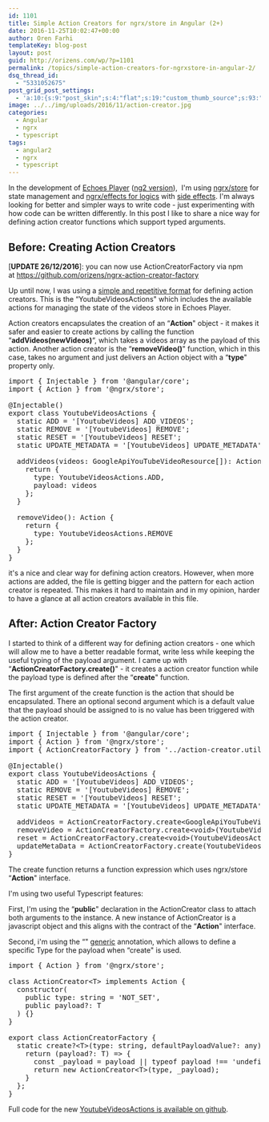 ```yaml
---
id: 1101
title: Simple Action Creators for ngrx/store in Angular (2+)
date: 2016-11-25T10:02:47+00:00
author: Oren Farhi 
templateKey: blog-post
layout: post
guid: http://orizens.com/wp/?p=1101
permalink: /topics/simple-action-creators-for-ngrxstore-in-angular-2/
dsq_thread_id:
  - "5331052675"
post_grid_post_settings:
  - 'a:10:{s:9:"post_skin";s:4:"flat";s:19:"custom_thumb_source";s:93:"./img/plugins/post-grid/assets/frontend/css/images/placeholder.png";s:17:"font_awesome_icon";s:0:"";s:23:"font_awesome_icon_color";s:7:"#737272";s:22:"font_awesome_icon_size";s:4:"50px";s:17:"custom_youtube_id";s:0:"";s:15:"custom_vimeo_id";s:0:"";s:21:"custom_dailymotion_id";s:0:"";s:14:"custom_mp3_url";s:0:"";s:20:"custom_soundcloud_id";s:0:"";}'
image: ../../img/uploads/2016/11/action-creator.jpg
categories:
  - Angular
  - ngrx
  - typescript
tags:
  - angular2
  - ngrx
  - typescript
---
```

In the development of [Echoes Player](http://orizens.github.io/echoes-ng2) ([ng2 version](http://github.com/orizens/echoes-ng2)),  I'm using [ngrx/store](http://orizens.com/wp/topics/angular-2-ngrxstore-ngrxeffects-intro-to-functional-approach-for-a-chain-of-actions/) for state management and [ngrx/effects for logics](http://orizens.com/wp/topics/angular-2-ngrxstore-ngrxeffects-intro-to-functional-approach-for-a-chain-of-actions/) with [side effects](http://orizens.com/wp/topics/angular-2-from-services-to-reactive-effects-with-ngrxeffects/). I'm always looking for better and simpler ways to write code - just experimenting with how code can be written differently. In this post I like to share a nice way for defining action creator functions which support typed arguments.

## Before: Creating Action Creators

[**UPDATE 26/12/2016**]: you can now use ActionCreatorFactory via npm at <https://github.com/orizens/ngrx-action-creator-factory>

Up until now, I was using a [simple and repetitive format](http://orizens.com/wp/topics/adding-redux-with-ngrxstore-to-angular-2-part-1/) for defining action creators. This is the &#8220;YoutubeVideosActions" which includes the available actions for managing the state of the videos store in Echoes Player.

Action creators encapsulates the creation of an &#8220;**Action**" object - it makes it safer and easier to create actions by calling the function &#8220;**addVideos(newVideos)**&#8220;, which takes a videos array as the payload of this action. Another action creator is the &#8220;**removeVideo()**" function, which in this case, takes no argument and just delivers an Action object with a &#8220;**type**" property only.

<pre class="lang:js decode:true ">import { Injectable } from '@angular/core';
import { Action } from '@ngrx/store';

@Injectable()
export class YoutubeVideosActions {
  static ADD = '[YoutubeVideos] ADD_VIDEOS';
  static REMOVE = '[YoutubeVideos] REMOVE';
  static RESET = '[YoutubeVideos] RESET';
  static UPDATE_METADATA = '[YoutubeVideos] UPDATE_METADATA';

  addVideos(videos: GoogleApiYouTubeVideoResource[]): Action {
    return {
      type: YoutubeVideosActions.ADD,
      payload: videos
    };
  }

  removeVideo(): Action {
    return {
      type: YoutubeVideosActions.REMOVE
    };
  }
}</pre>

it's a nice and clear way for defining action creators. However, when more actions are added, the file is getting bigger and the pattern for each action creator is repeated. This makes it hard to maintain and in my opinion, harder to have a glance at all action creators available in this file.

## After: Action Creator Factory

I started to think of a different way for defining action creators - one which will allow me to have a better readable format, write less while keeping the useful typing of the payload argument. I came up with &#8220;**ActionCreatorFactory.create()**" - it creates a action creator function while the payload type is defined after the &#8220;**create**" function.

The first argument of the create function is the action that should be encapsulated. There an optional second argument which is a default value that the payload should be assigned to is no value has been triggered with the action creator.

<pre class="lang:js decode:true">import { Injectable } from '@angular/core';
import { Action } from '@ngrx/store';
import { ActionCreatorFactory } from '../action-creator.util';

@Injectable()
export class YoutubeVideosActions {
  static ADD = '[YoutubeVideos] ADD_VIDEOS';
  static REMOVE = '[YoutubeVideos] REMOVE';
  static RESET = '[YoutubeVideos] RESET';
  static UPDATE_METADATA = '[YoutubeVideos] UPDATE_METADATA';

  addVideos = ActionCreatorFactory.create&lt;GoogleApiYouTubeVideoResource[]&gt;(YoutubeVideosActions.ADD);
  removeVideo = ActionCreatorFactory.create&lt;void&gt;(YoutubeVideosActions.REMOVE);
  reset = ActionCreatorFactory.create&lt;void&gt;(YoutubeVideosActions.RESET);
  updateMetaData = ActionCreatorFactory.create(YoutubeVideosActions.UPDATE_METADATA);
}
</pre>

The create function returns a function expression which uses ngrx/store &#8220;**Action**" interface.

I'm using two useful Typescript features:

First, I'm using the &#8220;**public**" declaration in the ActionCreator class to attach both arguments to the instance. A new instance of ActionCreator is a javascript object and this aligns with the contract of the &#8220;**Action**" interface.

Second, i'm using the &#8220;**<T>**" [generic](https://www.typescriptlang.org/docs/handbook/generics.html) annotation, which allows to define a specific Type for the payload when &#8220;create" is used.

<pre class="lang:default decode:true ">import { Action } from '@ngrx/store';

class ActionCreator&lt;T&gt; implements Action {
  constructor(
    public type: string = 'NOT_SET',
    public payload?: T
  ) {}
}

export class ActionCreatorFactory {
  static create?&lt;T&gt;(type: string, defaultPayloadValue?: any) {
    return (payload?: T) =&gt; {
      const _payload = payload || typeof payload !== 'undefined' ? payload : defaultPayloadValue;
      return new ActionCreator&lt;T&gt;(type, _payload);
    }
  };
}
</pre>

Full code for the new [YoutubeVideosActions is available on github](https://github.com/orizens/echoes-ng2/blob/master/src/app/core/store/youtube-videos/youtube-videos.actions.ts).